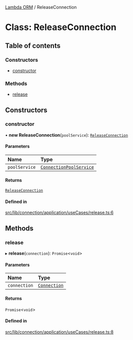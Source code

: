 [Lambda ORM](../README.md) / ReleaseConnection

# Class: ReleaseConnection

## Table of contents

### Constructors

- [constructor](ReleaseConnection.md#constructor)

### Methods

- [release](ReleaseConnection.md#release)

## Constructors

### constructor

• **new ReleaseConnection**(`poolService`): [`ReleaseConnection`](ReleaseConnection.md)

#### Parameters

| Name | Type |
| :------ | :------ |
| `poolService` | [`ConnectionPoolService`](ConnectionPoolService.md) |

#### Returns

[`ReleaseConnection`](ReleaseConnection.md)

#### Defined in

[src/lib/connection/application/useCases/release.ts:6](https://github.com/FlavioLionelRita/lambdaorm/blob/6a8043ca/src/lib/connection/application/useCases/release.ts#L6)

## Methods

### release

▸ **release**(`connection`): `Promise`\<`void`\>

#### Parameters

| Name | Type |
| :------ | :------ |
| `connection` | [`Connection`](../interfaces/Connection.md) |

#### Returns

`Promise`\<`void`\>

#### Defined in

[src/lib/connection/application/useCases/release.ts:8](https://github.com/FlavioLionelRita/lambdaorm/blob/6a8043ca/src/lib/connection/application/useCases/release.ts#L8)
